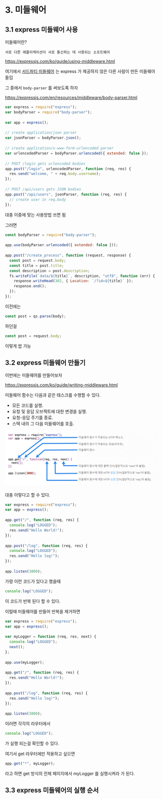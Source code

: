 # 3. 미들웨어

## 3.1 express 미들웨어 사용

미들웨어란?

    서로 다른 애플리케이션이 서로 통신하는 데 사용되는 소프트웨어

https://expressjs.com/ko/guide/using-middleware.html

여기에서 [서드파티 미들웨어](https://expressjs.com/ko/resources/middleware.html) 는 express 가 제공하지 않은 다른 사람이 만든 미들웨어들임

그 중에서 `body-parser` 를 써보도록 하자

https://expressjs.com/en/resources/middleware/body-parser.html

```js
var express = require("express");
var bodyParser = require("body-parser");

var app = express();

// create application/json parser
var jsonParser = bodyParser.json();

// create application/x-www-form-urlencoded parser
var urlencodedParser = bodyParser.urlencoded({ extended: false });

// POST /login gets urlencoded bodies
app.post("/login", urlencodedParser, function (req, res) {
  res.send("welcome, " + req.body.username);
});

// POST /api/users gets JSON bodies
app.post("/api/users", jsonParser, function (req, res) {
  // create user in req.body
});
```

대충 이중에 맞는 사용방법 쓰면 됨

그러면

```js
const bodyParser = require("body-parser");

app.use(bodyParser.urlencoded({ extended: false }));

app.post("/create_process", function (request, response) {
  const post = request.body;
  const title = post.title;
  const description = post.description;
  fs.writeFile(`data/${title}`, description, "utf8", function (err) {
    response.writeHead(302, { Location: `/?id=${title}` });
    response.end();
  });
});
```

이전에는

```js
const post = qs.parse(body);
```

하던걸

```js
const post = request.body;
```

이렇게 쌉 가능

## 3.2 express 미들웨어 만들기

이번에는 미들웨어를 만들어보자

https://expressjs.com/ko/guide/writing-middleware.html

미들웨어 함수는 다음과 같은 태스크를 수행할 수 있다.

- 모든 코드를 실행.
- 요청 및 응답 오브젝트에 대한 변경을 실행.
- 요청-응답 주기를 종료.
- 스택 내의 그 다음 미들웨어를 호출.

![대충미들웨어](/md/img/ExpressMiddleware.png)

대충 이렇다고 할 수 있다.

```js
var express = require("express");
var app = express();

app.get("/", function (req, res) {
  console.log("LOGGED");
  res.send("Hello World!");
});

app.post("/log", function (req, res) {
  console.log("LOGGED");
  res.send("Hello log!");
});

app.listen(3000);
```

가령 이런 코드가 있다고 했을때

```js
console.log("LOGGED");
```

이 코드가 반복 된다 할 수 있다.

이럴때 미들웨어를 만들어 반복을 제거하면

```js
var express = require("express");
var app = express();

var myLogger = function (req, res, next) {
  console.log("LOGGED");
  next();
};

app.use(myLogger);

app.get("/", function (req, res) {
  res.send("Hello World!");
});

app.post("/log", function (req, res) {
  res.send("Hello log!");
});

app.listen(3000);
```

이러면 각각의 라우터에서

```js
console.log("LOGGED");
```

가 실행 되는걸 확인할 수 있다.

여기서 get 라우터에만 적용하고 싶으면

```js
app.get("*", myLogger);
```

라고 하면 get 방식의 전체 페이지에서 myLogger 를 실행시켜라 가 된다.

## 3.3 express 미들웨어의 실행 순서

```

```
